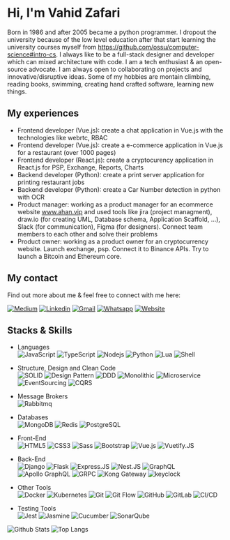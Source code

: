 # Hi, I'm Vahid Zafari

Born in 1986 and after 2005 became a python programmer. I dropout the university because of the low level education after that start learning the university courses myself from https://github.com/ossu/computer-science#intro-cs. I always like to be a full-stack designer and developer which can mixed architecture with code. I am a tech enthusiast & an open-source advocate. I am always open to collaborating on projects and innovative/disruptive ideas. Some of my hobbies are montain climbing, reading books, swimming, creating hand crafted software, learning new things.

## My experiences

- Frontend developer (Vue.js): create a chat application in Vue.js with the technologies like webrtc, RBAC
- Frontend developer (Vue.js): create a e-commerce application in Vue.js for a restaurant (over 1000 pages)
- Frontend developer (React.js): create a cryptocurency application in React.js for PSP, Exchange, Reports, Charts
- Backend developer (Python): create a print server application for printing restaurant jobs
- Backend developer (Python): create a Car Number detection in python with OCR
- Product manager: working as a product manager for an ecommerce website www.ahan.vip and used tools like jira (project managment), draw.io (for creating UML, Database schema, Application Scaffold, ...), Slack (for communication), Figma (for designers). Connect team members to each other and solve their problems
- Product owner: working as a product owner for an cryptocurrency website. Launch exchange, psp. Connect it to Binance APIs. Try to launch a Bitcoin and Ethereum core.

## My contact

Find out more about me & feel free to connect with me here:

[![Medium](https://img.shields.io/badge/-Medium-black?style=flat-square&logo=medium&logoColor=white&link=https://medium.com/@zafarivahid)](https://medium.com/@zafarivahid)
[![Linkedin](https://img.shields.io/badge/-Linkedin-blue?style=flat-square&logo=Linkedin&logoColor=white&link=https://www.linkedin.com/in/vahid-zafari-b509b6166/)](https://www.linkedin.com/in/vahid-zafari-b509b6166/)
[![Gmail](https://img.shields.io/badge/-Gmail-c14438?style=flat-square&logo=Gmail&logoColor=white&link=mailto:zafarivahid@gmail.com)](mailto:zafarivahid@gmail.com)
[![Whatsapp](https://img.shields.io/badge/-Whatsapp-c14438?style=flat-square&color=darkgreen&logo=whatsapp&logoColor=white&link=https://wa.me/989128149776)](https://wa.me/989128149776)
[![Website](https://img.shields.io/badge/Portfolio-informational?style=flat-square&color=black&logo=vercel&logoColor=white)](https://vahidzafari.github.io/)

## Stacks & Skills

- Languages
  <br/>
  ![JavaScript](https://img.shields.io/badge/-JavaScript-white?style=flat-square&logo=javascript)
  ![TypeScript](https://img.shields.io/badge/-TypeScript-white?style=flat-square&logo=typescript&logoColor=blue)
  ![Nodejs](https://img.shields.io/badge/-Nodejs-white?style=flat-square&logo=javascript)
  ![Python](https://img.shields.io/badge/-Python-white?style=flat-square&logo=Python)
  ![Lua](https://img.shields.io/badge/-Lua-white?style=flat-square&logo=lua&logoColor=blue)
  ![Shell](https://img.shields.io/badge/-Shell-white?style=flat-square&logo=Shell&logoColor=green)

- Structure, Design and Clean Code
  <br/>
  ![SOLID](https://img.shields.io/badge/-SOLID-white?style=flat-square)
  ![Design Pattern](https://img.shields.io/badge/-Design_Pattern-white?style=flat-square)
  ![DDD](https://img.shields.io/badge/-DDD-white?style=flat-square)
  ![Monolithic](https://img.shields.io/badge/-Monolithic-white?style=flat-square)
  ![Microservice](https://img.shields.io/badge/-Microservice-white?style=flat-square)
  ![EventSourcing](https://img.shields.io/badge/-EventSourcing-white?style=flat-square)
  ![CQRS](https://img.shields.io/badge/-CQRS-white?style=flat-square)

- Message Brokers
  <br/>
  ![Rabbitmq](https://img.shields.io/badge/-Rabbitmq-white?style=flat-square&logo=Rabbitmq)

- Databases
  <br/>
  ![MongoDB](https://img.shields.io/badge/-MongoDB-white?style=flat-square&logo=mongodb)
  ![Redis](https://img.shields.io/badge/-Redis-white?style=flat-square&logo=Redis)
  ![PostgreSQL](https://img.shields.io/badge/-PostgreSQL-white?style=flat-square&logo=postgresql&logoColor=blue)

- Front-End
  <br/>
  ![HTML5](https://img.shields.io/badge/-HTML5-white?style=flat-square&logo=html5)
  ![CSS3](https://img.shields.io/badge/-CSS3-white?style=flat-square&logo=css3&logoColor=blue)
  ![Sass](https://img.shields.io/badge/-Sass-white?style=flat-square&logo=sass)
  ![Bootstrap](https://img.shields.io/badge/-Bootstrap-white?style=flat-square&logo=bootstrap&logoColor=purple)
  ![Vue.js](https://img.shields.io/badge/-Vue.js-white?style=flat-square&logo=Vue.js&logoColor=green)
  ![Vuetify.JS](https://img.shields.io/badge/-Vuetify.JS-white?style=flat-square&logo=Vuetify&logoColor=green)

- Back-End
  <br/>
  ![Django](https://img.shields.io/badge/-Django-white?style=flat-square&logo=Django&logoColor=darkgreen)
  ![Flask](https://img.shields.io/badge/-Flask-white?style=flat-square&logo=Flask&logoColor=darkgreen)
  ![Express.JS](https://img.shields.io/badge/-Express.JS-white?style=flat-square&logo=express&logoColor=darkblue)
  ![Nest.JS](https://img.shields.io/badge/-Nest.JS-white?style=flat-square&logo=NestJS&logoColor=red)
  ![GraphQL](https://img.shields.io/badge/-GraphQL-white?style=flat-square&logo=graphql&logoColor=red)
  ![Apollo GraphQL](https://img.shields.io/badge/-Apollo%20GraphQL-white?style=flat-square&logo=apollo-graphql&logoColor=red)
  ![GRPC](https://img.shields.io/badge/-GRPC-white?style=flat-square&logo=grpc&logoColor=red)
  ![Kong Gateway](https://img.shields.io/badge/-KongGateway-white?style=flat-square&logo=konggateway&logoColor=red)
  ![keyclock](https://img.shields.io/badge/-keycloak-white?style=flat-square&logo=keycloak&logoColor=red)

- Other Tools
  <br/>
  ![Docker](https://img.shields.io/badge/-Docker-white?style=flat-square&logo=docker)
  ![Kubernetes](https://img.shields.io/badge/-Kubernetes-white?style=flat-square&logo=kubernetes)
  ![Git](https://img.shields.io/badge/-Git-white?style=flat-square&logo=git)
  ![Git Flow](https://img.shields.io/badge/-Git_Flow-white?style=flat-square&logo=git)
  ![GitHub](https://img.shields.io/badge/-GitHub-white?style=flat-square&logo=github&logoColor=black)
  ![GitLab](https://img.shields.io/badge/-GitLab-white?style=flat-square&logo=gitlab)
  ![CI/CD](https://img.shields.io/badge/-CI/CD-white?style=flat-square&logo=gitlab)

- Testing Tools
  <br/>
  ![Jest](https://img.shields.io/badge/-Jest-white?style=flat-square&logo=Jest&logoColor=red)
  ![Jasmine](https://img.shields.io/badge/-Jasmine-white?style=flat-square&logo=Jasmine&logoColor=red)
  ![Cucumber](https://img.shields.io/badge/-Cucumber-white?style=flat-square&logo=cucumber)
  ![SonarQube](https://img.shields.io/badge/-Sonar_Qube-white?style=flat-square&logo=sonarqube)

![Github Stats](https://github-readme-stats.vercel.app/api?username=vahidzafari&count_private=true&show_icons=true&include_all_commits=true)
![Top Langs](https://github-readme-stats.vercel.app/api/top-langs/?username=vahidzafari&hide=TeX&layout=compact)

<!-- ![Visitor Badge](https://visitor-badge.laobi.icu/badge?page_id=aemmadi.aemmadi) -->
